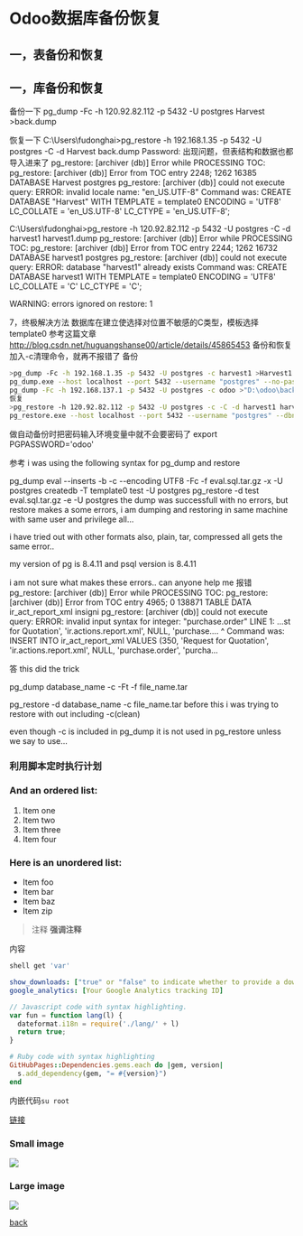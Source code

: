 # Odoo数据库备份恢复

## 一，表备份和恢复



## 一，库备份和恢复
备份一下
pg_dump -Fc -h 120.92.82.112 -p 5432 -U postgres Harvest >back.dump


恢复一下
C:\Users\fudonghai>pg_restore -h 192.168.1.35 -p 5432 -U postgres -C -d Harvest back.dump
Password:
出现问题，但表结构和数据也都导入进来了
pg_restore: [archiver (db)] Error while PROCESSING TOC:
pg_restore: [archiver (db)] Error from TOC entry 2248; 1262 16385 DATABASE Harvest postgres
pg_restore: [archiver (db)] could not execute query: ERROR:  invalid locale name: "en_US.UTF-8"
    Command was: CREATE DATABASE "Harvest" WITH TEMPLATE = template0 ENCODING = 'UTF8' LC_COLLATE = 'en_US.UTF-8' LC_CTYPE = 'en_US.UTF-8';

C:\Users\fudonghai>pg_restore -h 120.92.82.112 -p 5432 -U postgres -C -d harvest1 harvest1.dump
pg_restore: [archiver (db)] Error while PROCESSING TOC:
pg_restore: [archiver (db)] Error from TOC entry 2244; 1262 16732 DATABASE harvest1 postgres
pg_restore: [archiver (db)] could not execute query: ERROR:  database "harvest1" already exists
    Command was: CREATE DATABASE harvest1 WITH TEMPLATE = template0 ENCODING = 'UTF8' LC_COLLATE = 'C' LC_CTYPE = 'C';

WARNING: errors ignored on restore: 1

7，终极解决方法
数据库在建立使选择对位置不敏感的C类型，模板选择template0
参考这篇文章 http://blog.csdn.net/huguangshanse00/article/details/45865453
备份和恢复加入-c清理命令，就再不报错了
备份
```sh
>pg_dump -Fc -h 192.168.1.35 -p 5432 -U postgres -c harvest1 >Harvest1.dump
pg_dump.exe --host localhost --port 5432 --username "postgres" --no-password  --format custom --blobs --verbose --file "D:\odoo\backups\zuomian1.backup" "odoo"
pg_dump -Fc -h 192.168.137.1 -p 5432 -U postgres -c odoo >"D:\odoo\backups\20171103odoo.dump"
恢复
>pg_restore -h 120.92.82.112 -p 5432 -U postgres -c -C -d harvest1 harvest1.dump
pg_restore.exe --host localhost --port 5432 --username "postgres" --dbname "postgres" --no-password  --verbose "D:\odoo\backups\zuomian.backup"
```

做自动备份时把密码输入环境变量中就不会要密码了
 export PGPASSWORD='odoo'

参考
i was using the following syntax for pg_dump and restore

pg_dump eval --inserts -b -c --encoding UTF8 -Fc -f eval.sql.tar.gz -x -U postgres
createdb -T template0 test -U postgres
pg_restore -d test eval.sql.tar.gz -e -U postgres
the dump was successfull with no errors, but restore makes a some errors, i am dumping and restoring in same machine with same user and privilege all...

i have tried out with other formats also, plain, tar, compressed all gets the same error..

my version of pg is 8.4.11 and psql version is 8.4.11

i am not sure what makes these errors.. can anyone help me
报错
pg_restore: [archiver (db)] Error while PROCESSING TOC:
pg_restore: [archiver (db)] Error from TOC entry 4965; 0 138871 TABLE DATA ir_act_report_xml insigni
pg_restore: [archiver (db)] could not execute query: ERROR:  invalid input syntax for integer: "purchase.order"
LINE 1: ...st for Quotation', 'ir.actions.report.xml', NULL, 'purchase....
                                                             ^
    Command was: INSERT INTO ir_act_report_xml VALUES (350, 'Request for Quotation', 'ir.actions.report.xml', NULL, 'purchase.order', 'purcha...


答
this did the trick

pg_dump database_name -c -Ft -f file_name.tar 

pg_restore -d database_name -c file_name.tar
before this i was trying to restore with out including -c(clean)

even though -c is included in pg_dump it is not used in pg_restore unless we say to use...







### 利用脚本定时执行计划




### And an ordered list:
1.  Item one
1.  Item two
1.  Item three
1.  Item four

### Here is an unordered list:
*   Item foo
*   Item bar
*   Item baz
*   Item zip

> 注释
> **强调注释**

内容

```sh
shell get 'var'
```

```yml
show_downloads: ["true" or "false" to indicate whether to provide a download URL]
google_analytics: [Your Google Analytics tracking ID]
```

```js
// Javascript code with syntax highlighting.
var fun = function lang(l) {
  dateformat.i18n = require('./lang/' + l)
  return true;
}
```

```ruby
# Ruby code with syntax highlighting
GitHubPages::Dependencies.gems.each do |gem, version|
  s.add_dependency(gem, "= #{version}")
end
```

内嵌代码`su root`

[链接](http://123.com/art/abc.htm)

### Small image

![](https://assets-cdn.github.com/images/icons/emoji/octocat.png)

### Large image

![](https://guides.github.com/activities/hello-world/branching.png)

[back](../)